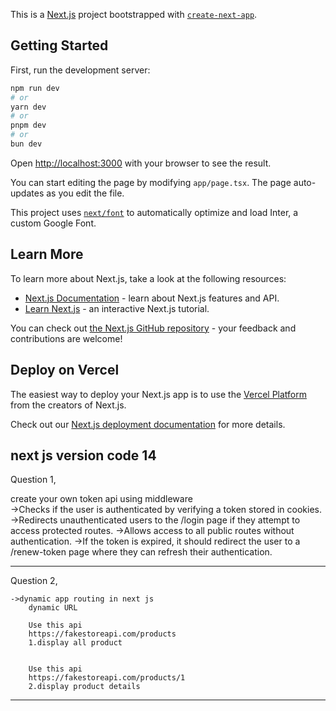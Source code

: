This is a [Next.js](https://nextjs.org/) project bootstrapped with [`create-next-app`](https://github.com/vercel/next.js/tree/canary/packages/create-next-app).

## Getting Started

First, run the development server:

```bash
npm run dev
# or
yarn dev
# or
pnpm dev
# or
bun dev
```

Open [http://localhost:3000](http://localhost:3000) with your browser to see the result.

You can start editing the page by modifying `app/page.tsx`. The page auto-updates as you edit the file.

This project uses [`next/font`](https://nextjs.org/docs/basic-features/font-optimization) to automatically optimize and load Inter, a custom Google Font.

## Learn More

To learn more about Next.js, take a look at the following resources:

- [Next.js Documentation](https://nextjs.org/docs) - learn about Next.js features and API.
- [Learn Next.js](https://nextjs.org/learn) - an interactive Next.js tutorial.

You can check out [the Next.js GitHub repository](https://github.com/vercel/next.js/) - your feedback and contributions are welcome!
<!-- Ravi -->
<!-- Mob - (0892220668) -->
<!-- email - ravishankar1008@gmail.com -->

<!-- Folks, a nice website to create your CV from your current CV - all you have to do is upload your current CV and it will turn into an impressive format you have multiple template to choose from -->
<!-- https://app.enhancv.com/ -->

## Deploy on Vercel

The easiest way to deploy your Next.js app is to use the [Vercel Platform](https://vercel.com/new?utm_medium=default-template&filter=next.js&utm_source=create-next-app&utm_campaign=create-next-app-readme) from the creators of Next.js.

Check out our [Next.js deployment documentation](https://nextjs.org/docs/deployment) for more details.

next js  version code 14
----------------------------------------------------------------------------------------------------------------------------
Question 1,

create your own token api
using middleware 	
  ->Checks if the user is authenticated by verifying a token stored in cookies.
  ->Redirects unauthenticated users to the /login page if they attempt to access protected routes.
  ->Allows access to all public routes without authentication.
  ->If the token is expired, it should redirect the user to a /renew-token page where they can refresh their authentication.

----------------------------------------------------------------------------------------------------------------------------

Question 2,
	
	->dynamic app routing in next js
		dynamic URL

		Use this api 
		https://fakestoreapi.com/products
		1.display all product


		Use this api
		https://fakestoreapi.com/products/1
		2.display product details
------------------------------------------------------------------------------------------------------------------------------




       

